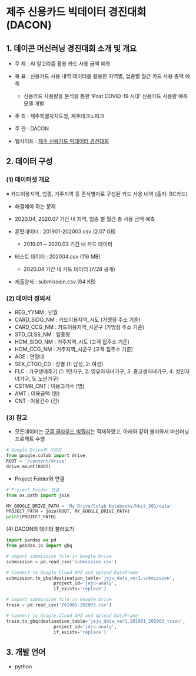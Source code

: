 # 제주 신용카드 빅데이터 경진대회(DACON)
## 1. 데이콘 머신러닝 경진대회 소개 및 개요
- 주 제 : AI 알고리즘 활용 카드 사용 금액 예측

- 목 표 : 신용카드 사용 내역 데이터를 활용한 지역별, 업종별 월간 카드 사용 총액 예측

    - 신용카드 사용량을 분석을 통한  ‘Post COVID-19 시대’ 신용카드 사용량 예측 모델 개발

 - 주 최 : 제주특별자치도청, 제주테크노파크

 - 주 관 : DACON

- 웹사이트 : [제주 신용카드 빅데이터 경진대회](https://dacon.io/competitions/official/235615/overview/)

## 2. 데이터 구성
### (1) 데이터셋 개요
※ 카드이용지역, 업종, 거주지역 등 준식별자로 구성된 카드 사용 내역 (출처: BC카드)

- 해결해야 하는 문제
 - 2020.04, 2020.07 기간 내 지역, 업종 별 월간 총 사용 금액 예측

- 훈련데이터 : 201901-202003.csv (2.07 GB)
    + 2019.01 ~ 2020.03 기간 내 카드 데이터

- 테스트 데이터 : 202004.csv (116 MB)
    + 2020.04 기간 내 카드 데이터 (7/28 공개)

- 제출양식 : submission.csv (64 KB)

### (2) 데이터 정의서
- REG_YYMM : 년월
- CARD_SIDO_NM : 카드이용지역_시도 (가맹점 주소 기준)
- CARD_CCG_NM : 카드이용지역_시군구 (가맹점 주소 기준)
- STD_CLSS_NM : 업종명
- HOM_SIDO_NM : 거주지역_시도 (고객 집주소 기준)
- HOM_CCG_NM : 거주지역_시군구 (고객 집주소 기준)
- AGE : 연령대
- SEX_CTGO_CD : 성별 (1: 남성, 2: 여성)
- FLC : 가구생애주기 (1: 1인가구, 2: 영유아자녀가구, 3: 중고생자녀가구, 4: 성인자녀가구, 5: 노년가구)
- CSTMR_CNT : 이용고객수 (명)
- AMT : 이용금액 (원)
- CNT : 이용건수 (건)

### (3) 참고
- 모든데이터는 [구글 클라우드 빅쿼리](https://cloud.google.com/bigquery/what-is-bigquery?hl=ko)는 적재하였고, 아래와 같이 불러와서 머신러닝 프로젝트 수행

```python
# Google Drive와 마운트
from google.colab import drive
ROOT = '/content/drive'
drive.mount(ROOT)
```

- Project Folder와 연결
```python
# Project Folder 연결
from os.path import join  

MY_GOOGLE_DRIVE_PATH = 'My Drive/Colab Notebooks/hkit_301/data'
PROJECT_PATH = join(ROOT, MY_GOOGLE_DRIVE_PATH)
print(PROJECT_PATH)
```

(4) DACON의 데이터 불러오기 
```python
import pandas as pd
from pandas.io import gbq

# import submission file in Google Drive
submission = pd.read_csv('submission.csv')

# Connect to Google Cloud API and Upload DataFrame
submission.to_gbq(destination_table='jeju_data_ver1.submission', 
                  project_id='jeju-analy', 
                  if_exists='replace')

# import submission file in Google Drive
train = pd.read_csv('201901-202003.csv')

# Connect to Google Cloud API and Upload DataFrame
train.to_gbq(destination_table='jeju_data_ver1.201901_202003_train', 
                  project_id='jeju-analy', 
                  if_exists='replace')
```

## 3. 개발 언어
- python 